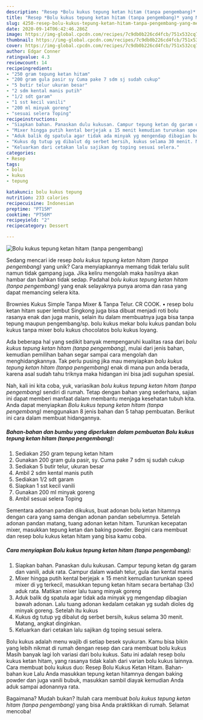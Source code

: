 ```yaml
---
description: "Resep *Bolu kukus tepung ketan hitam (tanpa pengembang)* yang Menggugah Selera"
title: "Resep *Bolu kukus tepung ketan hitam (tanpa pengembang)* yang Menggugah Selera"
slug: 4250-resep-bolu-kukus-tepung-ketan-hitam-tanpa-pengembang-yang-menggugah-selera
date: 2020-09-14T06:42:46.286Z
image: https://img-global.cpcdn.com/recipes/7c9db0b226cd4fcb/751x532cq70/bolu-kukus-tepung-ketan-hitam-tanpa-pengembang-foto-resep-utama.jpg
thumbnail: https://img-global.cpcdn.com/recipes/7c9db0b226cd4fcb/751x532cq70/bolu-kukus-tepung-ketan-hitam-tanpa-pengembang-foto-resep-utama.jpg
cover: https://img-global.cpcdn.com/recipes/7c9db0b226cd4fcb/751x532cq70/bolu-kukus-tepung-ketan-hitam-tanpa-pengembang-foto-resep-utama.jpg
author: Edgar Conner
ratingvalue: 4.3
reviewcount: 14
recipeingredient:
- "250 gram tepung ketan hitam"
- "200 gram gula pasir sy Cuma pake 7 sdm sj sudah cukup"
- "5 butir telur ukuran besar"
- "2 sdm kental manis putih"
- "1/2 sdt garam"
- "1 sst kecil vanili"
- "200 ml minyak goreng"
- "sesuai selera Toping"
recipeinstructions:
- "Siapkan bahan. Panaskan dulu kukusan. Campur tepung ketan dg garam dan vanili, aduk rata. Campur dalam wadah telur, gula dan kental manis"
- "Mixer hingga putih kental berjejak ± 15 menit kemudian turunkan speed mixer di yg terkecil, masukkan tepung ketan hitam secara bertahap (3x) aduk rata. Matikan mixer lalu tuang minyak goreng"
- "Aduk balik dg spatula agar tidak ada minyak yg mengendap dibagian bawah adonan. Lalu tuang adonan kedalam cetakan yg sudah dioles dg minyak goreng. Setelah itu kukus"
- "Kukus dg tutup yg dibalut dg serbet bersih, kukus selama 30 menit. Matang, angkat dinginkan."
- "Keluarkan dari cetakan lalu sajikan dg toping sesuai selera."
categories:
- Resep
tags:
- bolu
- kukus
- tepung

katakunci: bolu kukus tepung 
nutrition: 233 calories
recipecuisine: Indonesian
preptime: "PT15M"
cooktime: "PT56M"
recipeyield: "2"
recipecategory: Dessert

---
```



![*Bolu kukus tepung ketan hitam (tanpa pengembang)*](https://img-global.cpcdn.com/recipes/7c9db0b226cd4fcb/751x532cq70/bolu-kukus-tepung-ketan-hitam-tanpa-pengembang-foto-resep-utama.jpg)

Sedang mencari ide resep *bolu kukus tepung ketan hitam (tanpa pengembang)* yang unik? Cara menyiapkannya memang tidak terlalu sulit namun tidak gampang juga. Jika keliru mengolah maka hasilnya akan hambar dan bahkan tidak sedap. Padahal *bolu kukus tepung ketan hitam (tanpa pengembang)* yang enak selayaknya punya aroma dan rasa yang dapat memancing selera kita.

Brownies Kukus Simple Tanpa Mixer &amp; Tanpa Telur. CR COOK. • resep bolu ketan hitam super lembut Singkong juga bisa dibuat menjadi roti bolu rasanya enak dan juga manis, selain itu dalam membuatnya juga bisa tanpa tepung maupun pengembang/sp. bolu kukus mekar bolu kukus pandan bolu kukus tanpa mixer bolu kukus chocolatos bolu kukus loyang.

Ada beberapa hal yang sedikit banyak mempengaruhi kualitas rasa dari *bolu kukus tepung ketan hitam (tanpa pengembang)*, mulai dari jenis bahan, kemudian pemilihan bahan segar sampai cara mengolah dan menghidangkannya. Tak perlu pusing jika mau menyiapkan *bolu kukus tepung ketan hitam (tanpa pengembang)* enak di mana pun anda berada, karena asal sudah tahu triknya maka hidangan ini bisa jadi suguhan spesial.


Nah, kali ini kita coba, yuk, variasikan *bolu kukus tepung ketan hitam (tanpa pengembang)* sendiri di rumah. Tetap dengan bahan yang sederhana, sajian ini dapat memberi manfaat dalam membantu menjaga kesehatan tubuh kita. Anda dapat menyiapkan *Bolu kukus tepung ketan hitam (tanpa pengembang)* menggunakan 8 jenis bahan dan 5 tahap pembuatan. Berikut ini cara dalam membuat hidangannya.

<!--inarticleads1-->

##### Bahan-bahan dan bumbu yang diperlukan dalam pembuatan *Bolu kukus tepung ketan hitam (tanpa pengembang)*:

1. Sediakan 250 gram tepung ketan hitam
1. Gunakan 200 gram gula pasir, sy. Cuma pake 7 sdm sj sudah cukup
1. Sediakan 5 butir telur, ukuran besar
1. Ambil 2 sdm kental manis putih
1. Sediakan 1/2 sdt garam
1. Siapkan 1 sst kecil vanili
1. Gunakan 200 ml minyak goreng
1. Ambil sesuai selera Toping


Sementara adonan pandan dikukus, buat adonan bolu ketan hitamnya dengan cara yang sama dengan adonan pandan sebelumnya. Setelah adonan pandan matang, tuang adonan ketan hitam. Turunkan kecepatan mixer, masukkan tepung ketan dan baking powder. Begini cara membuat dan resep bolu kukus ketan hitam yang bisa kamu coba. 

<!--inarticleads2-->

##### Cara menyiapkan *Bolu kukus tepung ketan hitam (tanpa pengembang)*:

1. Siapkan bahan. Panaskan dulu kukusan. Campur tepung ketan dg garam dan vanili, aduk rata. Campur dalam wadah telur, gula dan kental manis
1. Mixer hingga putih kental berjejak ± 15 menit kemudian turunkan speed mixer di yg terkecil, masukkan tepung ketan hitam secara bertahap (3x) aduk rata. Matikan mixer lalu tuang minyak goreng
1. Aduk balik dg spatula agar tidak ada minyak yg mengendap dibagian bawah adonan. Lalu tuang adonan kedalam cetakan yg sudah dioles dg minyak goreng. Setelah itu kukus
1. Kukus dg tutup yg dibalut dg serbet bersih, kukus selama 30 menit. Matang, angkat dinginkan.
1. Keluarkan dari cetakan lalu sajikan dg toping sesuai selera.


Bolu kukus adalah menu wajib di setiap besek syukuran. Kamu bisa bikin yang lebih nikmat di rumah dengan resep dan cara membuat bolu kukus Masih banyak lagi loh variasi dari bolu kukus. Satu ini adalah resep bolu kukus ketan hitam, yang rasanya tidak kalah dari varian bolu kukus lainnya. Cara membuat bolu kukus duo: Resep Bolu Kukus Ketan Hitam. Bahan-bahan kue Lalu Anda masukkan tepung ketan hitamnya dengan baking powder dan juga vanili bubuk, masukkan sambil diayak kemudian Anda aduk sampai adonannya rata. 

Bagaimana? Mudah bukan? Itulah cara membuat *bolu kukus tepung ketan hitam (tanpa pengembang)* yang bisa Anda praktikkan di rumah. Selamat mencoba!
